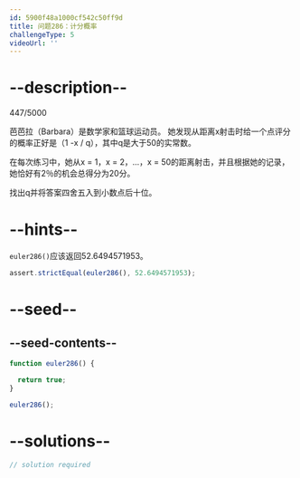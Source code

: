 ```yaml
---
id: 5900f48a1000cf542c50ff9d
title: 问题286：计分概率
challengeType: 5
videoUrl: ''
---
```


# --description--

447/5000

芭芭拉（Barbara）是数学家和篮球运动员。 她发现从距离x射击时给一个点评分的概率正好是（1 -x / q），其中q是大于50的实常数。

在每次练习中，她从x = 1，x = 2，...，x = 50的距离射击，并且根据她的记录，她恰好有2％的机会总得分为20分。

找出q并将答案四舍五入到小数点后十位。

# --hints--

`euler286()`应该返回52.6494571953。

```js
assert.strictEqual(euler286(), 52.6494571953);
```

# --seed--

## --seed-contents--

```js
function euler286() {

  return true;
}

euler286();
```

# --solutions--

```js
// solution required
```
